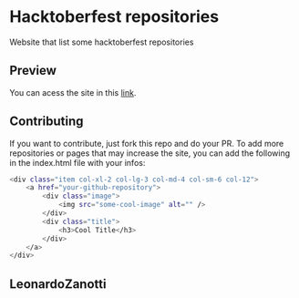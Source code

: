 # Hacktoberfest repositories
Website that list some hacktoberfest repositories

## Preview
You can acess the site in this [link](https://leonardozanotti.github.io/hacktoberfest-repositories/).

## Contributing
If you want to contribute, just fork this repo and do your PR.
To add more repositories or pages that may increase the site, you can add the following in the index.html file with your infos:
```bash
<div class="item col-xl-2 col-lg-3 col-md-4 col-sm-6 col-12">
    <a href="your-github-repository">
        <div class="image">
            <img src="some-cool-image" alt="" />
        </div>
        <div class="title">
            <h3>Cool Title</h3>
        </div>
    </a>
</div>
```

## LeonardoZanotti